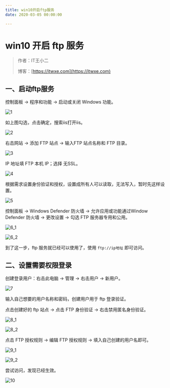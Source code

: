 ```yaml
---
title: win10开启ftp服务
date: 2020-03-05 00:00:00

---
```


# win10 开启 ftp 服务

> 作者：IT王小二
>
> 博客：[https://itwxe.com](https://itwxe.com)

## 一、启动ftp服务

控制面板 -> 程序和功能 -> 启动或关闭 Windows 功能。

![1](https://itwxe.com/img/blog/166463770791384.png)

如上图勾选，点击确定，搜索iis打开iis。

![2](https://itwxe.com/img/blog/166463770800340.png)

右击网站 -> 添加 FTP 站点 -> 输入FTP 站点名称和 FTP 目录。

![3](https://itwxe.com/img/blog/166463770824466.png)

IP 地址填 FTP 本机 IP；选择 无SSL。

![4](https://itwxe.com/img/blog/166463770833920.png)

根据需求设置身份验证和授权，设置成所有人可以读取，无法写入，暂时先这样设置。

![5](https://itwxe.com/img/blog/166463770849201.png)

控制面板 -> Windows Defender 防火墙 -> 允许应用或功能通过Window Defender 防火墙 -> 更改设置 -> 勾选 FTP 服务器专用和公用。

![6_1](https://itwxe.com/img/blog/166463770865210.png)

![6_2](https://itwxe.com/img/blog/166463770880672.png)

到了这一步，ftp 服务就已经可以使用了，使用 `ftp://ip地址` 即可访问。

## 二、设置需要权限登录

创建登录用户：右击此电脑 -> 管理 -> 右击用户 -> 新用户。

![7](https://itwxe.com/img/blog/166463770883471.png)

输入自己想要的用户名称和密码，创建用户用于 ftp 登录验证。

点击创建好的 ftp 站点 -> 点击 FTP 身份验证 -> 右击禁用匿名身份验证。

![8_1](https://itwxe.com/img/blog/166463770885609.png)

![8_2](https://itwxe.com/img/blog/166463770893930.png)

点击 FTP 授权规则 -> 编辑 FTP 授权规则 -> 填入自己创建的用户名即可。

![9_1](https://itwxe.com/img/blog/166463770913179.png)

![9_2](https://itwxe.com/img/blog/166463770913885.png)

尝试访问，发现已经生效。

![10](https://itwxe.com/img/blog/166463770919294.png)